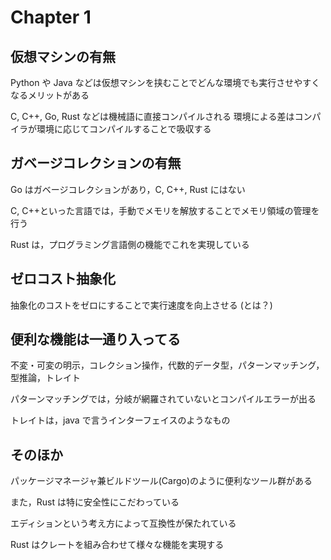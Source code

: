# Chapter 1

## 仮想マシンの有無

Python や Java などは仮想マシンを挟むことでどんな環境でも実行させやすくなるメリットがある

C, C++, Go, Rust などは機械語に直接コンパイルされる
環境による差はコンパイラが環境に応じてコンパイルすることで吸収する

## ガベージコレクションの有無

Go はガベージコレクションがあり，C, C++, Rust にはない

C, C++といった言語では，手動でメモリを解放することでメモリ領域の管理を行う

Rust は，プログラミング言語側の機能でこれを実現している

## ゼロコスト抽象化

抽象化のコストをゼロにすることで実行速度を向上させる (とは？)

## 便利な機能は一通り入ってる

不変・可変の明示，コレクション操作，代数的データ型，パターンマッチング，型推論，トレイト

パターンマッチングでは，分岐が網羅されていないとコンパイルエラーが出る

トレイトは，java で言うインターフェイスのようなもの

## そのほか

パッケージマネージャ兼ビルドツール(Cargo)のように便利なツール群がある

また，Rust は特に安全性にこだわっている

エディションという考え方によって互換性が保たれている

Rust はクレートを組み合わせて様々な機能を実現する
